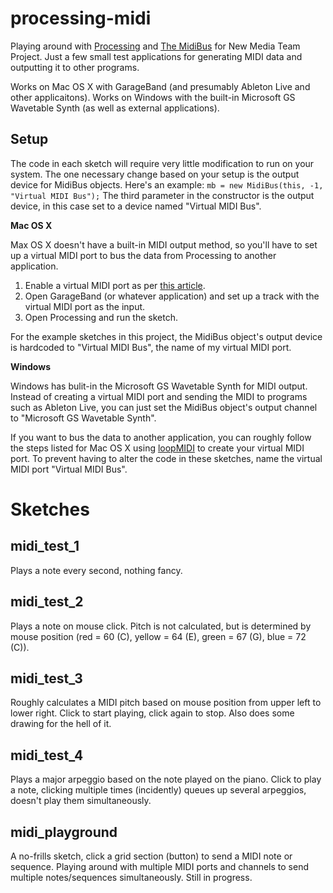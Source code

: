 processing-midi
===============

Playing around with [Processing](http://www.processing.org/) and [The MidiBus](http://www.smallbutdigital.com/themidibus.php) for New Media Team Project. Just a few small test applications for generating MIDI data and outputting it to other programs.

Works on Mac OS X with GarageBand (and presumably Ableton Live and other applicaitons). Works on Windows with the built-in Microsoft GS Wavetable Synth (as well as external applications).

Setup
-----

The code in each sketch will require very little modification to run on your system. The one necessary change based on your setup is the output device for MidiBus objects. Here's an example: `mb = new MidiBus(this, -1, "Virtual MIDI Bus");` The third parameter in the constructor is the output device, in this case set to a device named "Virtual MIDI Bus".

**Mac OS X**

Max OS X doesn't have a built-in MIDI output method, so you'll have to set up a virtual MIDI port to bus the data from Processing to another application.

1) Enable a virtual MIDI port as per [this article](https://www.ableton.com/en/articles/using-virtual-MIDI-buses-live/).    
2) Open GarageBand (or whatever application) and set up a track with the virtual MIDI port as the input.    
3) Open Processing and run the sketch.  

For the example sketches in this project, the MidiBus object's output device is hardcoded to "Virtual MIDI Bus", the name of my virtual MIDI port.  

**Windows**

Windows has bulit-in the Microsoft GS Wavetable Synth for MIDI output. Instead of creating a virtual MIDI port and sending the MIDI to programs such as Ableton Live, you can just set the MidiBus object's output channel to "Microsoft GS Wavetable Synth".

If you want to bus the data to another application, you can roughly follow the steps listed for Mac OS X using [loopMIDI](http://www.tobias-erichsen.de/software/loopmidi.html) to create your virtual MIDI port. To prevent having to alter the code in these sketches, name the virtual MIDI port "Virtual MIDI Bus".

Sketches
========

midi_test_1
-----------

Plays a note every second, nothing fancy.

midi_test_2
-----------

Plays a note on mouse click. Pitch is not calculated, but is determined by mouse position (red = 60 (C), yellow = 64 (E), green = 67 (G), blue = 72 (C)).

midi_test_3
-----------

Roughly calculates a MIDI pitch based on mouse position from upper left to lower right. Click to start playing, click again to stop. Also does some drawing for the hell of it.

midi_test_4
-----------

Plays a major arpeggio based on the note played on the piano. Click to play a note, clicking multiple times (incidently) queues up several arpeggios, doesn't play them simultaneously. 

midi_playground
---------------

A no-frills sketch, click a grid section (button) to send a MIDI note or sequence. Playing around with multiple MIDI ports and channels to send multiple notes/sequences simultaneously. Still in progress.

